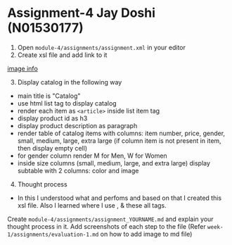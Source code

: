 # Assignment-4 Jay Doshi (N01530177)

1. Open `module-4/assignments/assignment.xml` in your editor
2. Create xsl file and add link to it

[image info](../assets/Assignment-4.1.png)


3. Display catalog in the following way

- main title is "Catalog"
- use html list tag to display catalog
- render each item as `<article>` inside list item tag
- display product id as h3
- display product description as paragraph
- render table of catalog items with columns: item number, price, gender, small, medium, large, extra large (if column item is not present in item, then display empty cell)
- for gender column render M for Men, W for Women
- inside size columns (small, medium, large, and extra large) display subtable with 2 columns: color and image

4. Thought process

- In this I understood what <!-- <xsl:for-each> --> and <!-- <xsl:value-of> --> perfoms and based on that I created this xsl file. Also I learned where I use <!-- <xsl:choose> -->, <!-- <xsl:when> --> & <!-- <xsl:if --> these all tags.

Create `module-4/assignments/assignment_YOURNAME.md` and explain your thought process in it. Add screenshots of each step to the file (Refer `week-1/assignments/evaluation-1.md` on how to add image to md file)
